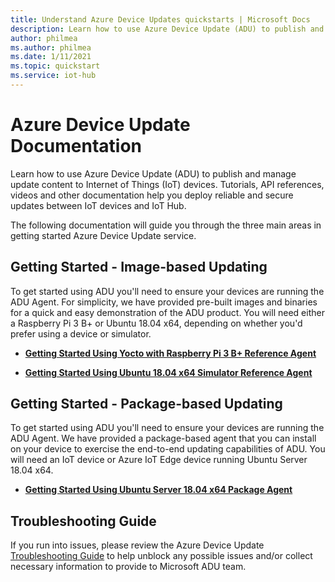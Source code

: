 ```yaml
---
title: Understand Azure Device Updates quickstarts | Microsoft Docs
description: Learn how to use Azure Device Update (ADU) to publish and manage update content to Internet of Things (IoT) devices.
author: philmea
ms.author: philmea
ms.date: 1/11/2021
ms.topic: quickstart
ms.service: iot-hub
---
```


# Azure Device Update Documentation

Learn how to use Azure Device Update (ADU) to publish and manage update content to Internet of Things (IoT) devices.  Tutorials, API references, videos and other documentation help you deploy reliable and secure updates between IoT devices and IoT Hub.  

The following documentation will guide you through the three main areas in getting started Azure Device Update service.

## Getting Started - Image-based Updating

To get started using ADU you'll need to ensure your devices are running the ADU Agent. For simplicity, we have provided pre-built images and binaries for a quick and easy demonstration of the ADU product.  You will need either a Raspberry Pi 3 B+ or Ubuntu 18.04 x64, depending on whether you'd prefer using a device or simulator.  

* [**Getting Started Using Yocto with Raspberry Pi 3 B+ Reference Agent**](how-to-agent-eval-pi-quickstart.md)
  
* [**Getting Started Using Ubuntu 18.04 x64 Simulator Reference Agent**](how-to-agent-eval-sim-quickstart.md)

## Getting Started - Package-based Updating

To get started using ADU you'll need to ensure your devices are running the ADU Agent. We have provided a package-based agent that you can install on your device to exercise the end-to-end updating capabilities of ADU. You will need an IoT device or Azure IoT Edge device running Ubuntu Server 18.04 x64. 

* [**Getting Started Using Ubuntu Server 18.04 x64 Package Agent**](how-to-package-agent-quickstart.md)

## Troubleshooting Guide

If you run into issues, please review the Azure Device Update [Troubleshooting Guide](../how-to-troubleshoot-guide.md) to help unblock any possible issues and/or collect necessary information to provide to Microsoft ADU team.
